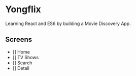 # Yongflix

Learning React and ES6 by building a Movie Discovery App.

## Screens

- [] Home
- [] TV Shows
- [] Search
- [] Detail
